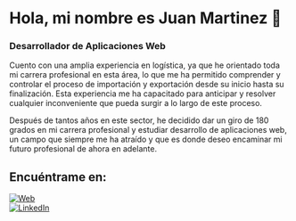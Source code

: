 # Hola, mi nombre es Juan Martinez 👋  
### Desarrollador de Aplicaciones Web

Cuento con una amplia experiencia en logística, ya que he orientado toda mi carrera profesional en esta área, lo que me ha permitido comprender y controlar el proceso de importación y exportación desde su inicio hasta su finalización. Esta experiencia me ha capacitado para anticipar y resolver cualquier inconveniente que pueda surgir a lo largo de este proceso.

Después de tantos años en este sector, he decidido dar un giro de 180 grados en mi carrera profesional y estudiar desarrollo de aplicaciones web, un campo que siempre me ha atraído y que es donde deseo encaminar mi futuro profesional de ahora en adelante.

## Encuéntrame en:

[![Web](https://img.icons8.com/ios/100/000000/domain.png)](https://juangens.github.io/Juan_Martinez/)  
[![LinkedIn](https://img.icons8.com/ios/100/000000/linkedin.png)](https://www.linkedin.com/in/juan-martinez-63173363/)
